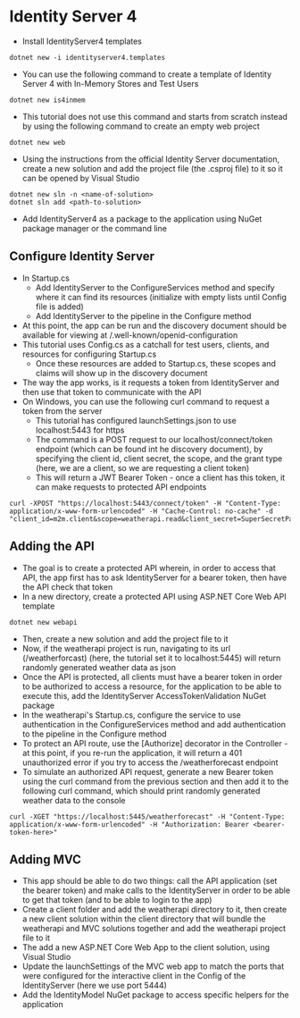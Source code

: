 # Identity Server 4
* Install IdentityServer4 templates
```
dotnet new -i identityserver4.templates
```
* You can use the following command to create a template of Identity Server 4 with In-Memory Stores and Test Users
```
dotnet new is4inmem
```
* This tutorial does not use this command and starts from scratch instead by using the following command to create an empty web project
```
dotnet new web
```
* Using the instructions from the official Identity Server documentation, create a new solution and add the project file (the .csproj file) to it so it can be opened by Visual Studio
```
dotnet new sln -n <name-of-solution>
dotnet sln add <path-to-solution>
```
* Add IdentityServer4 as a package to the application using NuGet package manager or the command line

## Configure Identity Server
* In Startup.cs
    * Add IdentityServer to the ConfigureServices method and specify where it can find its resources (initialize with empty lists until Config file is added)
    * Add IdentityServer to the pipeline in the Configure method
* At this point, the app can be run and the discovery document should be available for viewing at /.well-known/openid-configuration
* This tutorial uses Config.cs as a catchall for test users, clients, and resources for configuring Startup.cs
    * Once these resources are added to Startup.cs, these scopes and claims will show up in the discovery document
* The way the app works, is it requests a token from IdentityServer and then use that token to communicate with the API
* On Windows, you can use the following curl command to request a token from the server
    * This tutorial has configured launchSettings.json to use localhost:5443 for https
    * The command is a POST request to our localhost/connect/token endpoint (which can be found int he discovery document), by specifying the client id, client secret, the scope, and the grant type (here, we are a client, so we are requesting a client token)
    * This will return a JWT Bearer Token - once a client has this token, it can make requests to protected API endpoints
```
curl -XPOST "https://localhost:5443/connect/token" -H "Content-Type: application/x-www-form-urlencoded" -H "Cache-Control: no-cache" -d "client_id=m2m.client&scope=weatherapi.read&client_secret=SuperSecretPassword&grant_type=client_credentials"
```

## Adding the API
* The goal is to create a protected API wherein, in order to access that API, the app first has to ask IdentityServer for a bearer token, then have the API check that token
* In a new directory, create a protected API using ASP.NET Core Web API template
```
dotnet new webapi
```
* Then, create a new solution and add the project file to it
* Now, if the weatherapi project is run, navigating to its url (/weatherforcast) (here, the tutorial set it to localhost:5445) will return randomly generated weather data as json
* Once the API is protected, all clients must have a bearer token in order to be authorized to access a resource, for the application to be able to execute this, add the IdentityServer AccessTokenValidation NuGet package
* In the weatherapi's Startup.cs, configure the service to use authentication in the ConfigureServices method and add authentication to the pipeline in the Configure method
* To protect an API route, use the [Authorize] decorator in the Controller - at this point, if you re-run the application, it will return a 401 unauthorized error if you try to access the /weatherforecast endpoint
* To simulate an authorized API request, generate a new Bearer token using the curl command from the previous section and then add it to the following curl command, which should print randomly generated weather data to the console
```
curl -XGET "https://localhost:5445/weatherforecast" -H "Content-Type: application/x-www-form-urlencoded" -H "Authorization: Bearer <bearer-token-here>"
```

## Adding MVC
* This app should be able to do two things: call the API application (set the bearer token) and make calls to the IdentityServer in order to be able to get that token (and to be able to login to the app)
* Create a client folder and add the weatherapi directory to it, then create a new client solution within the client directory that will bundle the weatherapi and MVC solutions together and add the weatherapi project file to it
* The add a new ASP.NET Core Web App to the client solution, using Visual Studio
* Update the launchSettings of the MVC web app to match the ports that were configured for the interactive client in the Config of the IdentityServer (here we use port 5444)
* Add the IdentityModel NuGet package to access specific helpers for the application